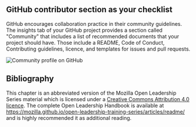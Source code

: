 ## GitHub contributor section as your checklist

GitHub encourages collaboration practice in their community guidelines. 
The insights tab of your GitHub project provides a section called "Community" that includes a list of recommended documents that your project should have.
Those include a README, Code of Conduct, Contributing guidelines, licence, and templates for issues and pull requests.

![Community profile on GitHub](/assets/figures/community_profile_github.png)

## Bibliography

This chapter is an abbreviated version of the Mozilla Open Leadership Series material which is licensed under a [Creative Commons Attribution 4.0 licence](https://creativecommons.org/licenses/by/4.0/).
The complete Open Leadership Handbook is available at https://mozilla.github.io/open-leadership-training-series/articles/readme/ and is highly recommended it as additional reading.

